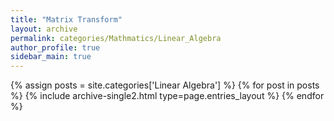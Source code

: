 ```yaml
---
title: "Matrix Transform"
layout: archive
permalink: categories/Mathmatics/Linear_Algebra
author_profile: true
sidebar_main: true
---
```



{% assign posts = site.categories['Linear Algebra'] %}
{% for post in posts %} {% include archive-single2.html type=page.entries_layout %} {% endfor %}
